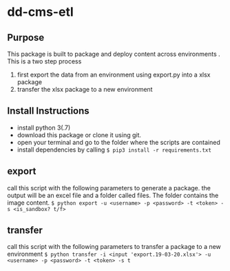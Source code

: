 # dd-cms-etl

## Purpose
This package is built to package and deploy content across environments
. This is a two step process
1. first export the data from an environment using export.py into a xlsx package
2. transfer the xlsx package to a new environment

## Install Instructions
* install python 3(.7)
* download this package or clone it using git.
* open your terminal and go to the folder where the scripts are contained
* install dependencies by calling 
   ```$ pip3 install -r requirements.txt```
   
## export
call this script with the following parameters to generate a package. 
the output will be an excel file and a folder called files. The folder contains the image content.
```$ python export -u <username> -p <password> -t <token> -s <is_sandbox? t/f>```
   
## transfer
call this script with the following parameters to transfer a package to a new environment
```$ python transfer -i <input 'export.19-03-20.xlsx'> -u <username> -p <password> -t <token> -s t```
